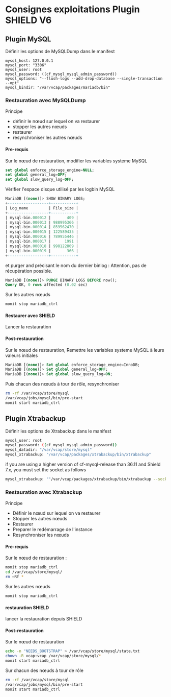 # Consignes exploitations Plugin SHIELD V6

## Plugin MySQL

Définir les options de MySQLDump dans le manifest

```
mysql_host: 127.0.0.1
mysql_port: "3306"
mysql_user: root
mysql_password: ((cf_mysql_mysql_admin_password))
mysql_options: "--flush-logs --add-drop-database --single-transaction  --opt"
mysql_bindir: "/var/vcap/packages/mariadb/bin"
```

### Restauration avec MySQLDump

Principe 
- définir le nœud sur lequel on va restaurer
- stopper les autres nœuds
- restaurer 
- resynchroniser les autres nœuds

#### Pre-requis  

Sur le nœud de restauration, modifier les variables systeme MySQL  

```sql
set global enforce_storage_engine=NULL;
set global general_log=OFF;
set global slow_query_log=OFF;
```

Vérifier l'espace disque utilisé par les logbin MySQL

```sql
MariaDB [(none)]> SHOW BINARY LOGS;
+------------------+-----------+
| Log_name         | File_size |
+------------------+-----------+
| mysql-bin.000012 |       409 |
| mysql-bin.000013 | 988995366 |
| mysql-bin.000014 | 859562470 |
| mysql-bin.000015 | 122589435 |
| mysql-bin.000016 | 789955446 |
| mysql-bin.000017 |      1991 |
| mysql-bin.000018 | 998122809 |
| mysql-bin.000019 |       366 |
+------------------+-----------+
```

et purger and précisant le nom du dernier binlog : Attention, pas de récupération possible.

```sql
MariaDB [(none)]> PURGE BINARY LOGS BEFORE now();
Query OK, 0 rows affected (0.02 sec)
```

Sur les autres nœuds  

```sh
monit stop mariadb_ctrl
```

#### Restaurer avec SHIELD
Lancer la restauration

#### Post-restauration

Sur le nœud de restauration, Remettre les variables systeme MySQL à leurs valeurs initiales  
 
```sql
MariaDB [(none)]> Set global enforce_storage_engine=InnoDB;
MariaDB [(none)]> Set global general_log=OFF;
MariaDB [(none)]> Set global slow_query_log=ON;
```

Puis chacun des nœuds à tour de rôle, resynchroniser   

```sh
rm -rf /var/vcap/store/mysql
/var/vcap/jobs/mysql/bin/pre-start
monit start mariadb_ctrl
```

## Plugin Xtrabackup
Définir les options de Xtrabackup dans le manifest

```sh
mysql_user: root
mysql_password: ((cf_mysql_mysql_admin_password))
mysql_datadir: "/var/vcap/store/mysql"
mysql_xtrabackup: "/var/vcap/packages/xtrabackup/bin/xtrabackup"
```

if you are using a higher version of cf-mysql-release than 36.11 and Shield 7.x, you must set the socket as follows 
```sh
mysql_xtrabackup: ""/var/vcap/packages/xtrabackup/bin/xtrabackup --socket=/var/vcap/sys/run/mysql/mysqld.sock"
```

### Restauration avec Xtrabackup

Principe 
- Définir le nœud sur lequel on va restaurer
- Stopper les autres nœuds
- Restaurer
- Preparer le redémarrage de l'instance
- Resynchroniser les nœuds

#### Pre-requis 
Sur le nœud de restauration :  

```sh
monit stop mariadb_ctrl
cd /var/vcap/store/mysql/
rm –Rf *
```

Sur les autres nœuds  

```sh
monit stop mariadb_ctrl
```
	
#### restauration SHIELD  

lancer la restauration depuis SHIELD 

#### Post-restauration 

Sur le nœud de restauration  

```sh
echo -n "NEEDS_BOOTSTRAP" > /var/vcap/store/mysql/state.txt
chown -R vcap:vcap /var/vcap/store/mysql/*
monit start mariadb_ctrl
```

Sur chacun des nœuds à tour de rôle  

```sh
rm -rf /var/vcap/store/mysql
/var/vcap/jobs/mysql/bin/pre-start
monit start mariadb_ctrl
```


